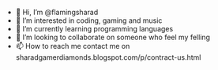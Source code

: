 - 👋 Hi, I’m @flamingsharad
- 👀 I’m interested in coding, gaming and music
- 🌱 I’m currently learning programming languages
- 💞️ I’m looking to collaborate on someone who feel my felling
- 📫 How to reach me contact me on sharadgamerdiamonds.blogspot.com/p/contract-us.html

<!---
flamingsharad/flamingsharad is a ✨ special ✨ repository because its `README.md` (this file) appears on your GitHub profile.
You can click the Preview link to take a look at your changes.
--->
